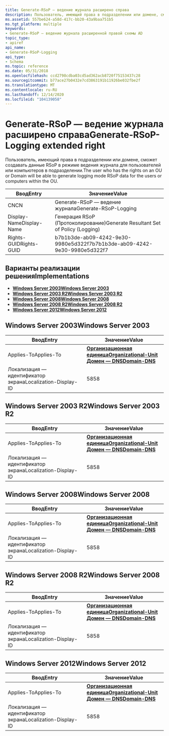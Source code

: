 ```yaml
---
title: Generate-RSoP — ведение журнала расширено справа
description: Пользователь, имеющий права в подразделении или домене, сможет создавать данные RSoP в режиме ведения журнала для пользователей или компьютеров в подразделении.
ms.assetid: 557be624-a58d-417c-bb20-43a9baa751b5
ms.tgt_platform: multiple
keywords:
- Generate-RSoP — ведение журнала расширенной правой схемы AD
topic_type:
- apiref
api_name:
- Generate-RSoP-Logging
api_type:
- Schema
ms.topic: reference
ms.date: 05/31/2018
ms.openlocfilehash: ccd2798cdba03cd5ad362acb8720f75153437c28
ms.sourcegitcommit: b77ace27b0432e7cd3863191b11926be032fbe2f
ms.translationtype: MT
ms.contentlocale: ru-RU
ms.lasthandoff: 12/14/2020
ms.locfileid: "104139058"
---
```

# <a name="generate-rsop-logging-extended-right"></a><span data-ttu-id="3d7e7-104">Generate-RSoP — ведение журнала расширено справа</span><span class="sxs-lookup"><span data-stu-id="3d7e7-104">Generate-RSoP-Logging extended right</span></span>

<span data-ttu-id="3d7e7-105">Пользователь, имеющий права в подразделении или домене, сможет создавать данные RSoP в режиме ведения журнала для пользователей или компьютеров в подразделении.</span><span class="sxs-lookup"><span data-stu-id="3d7e7-105">The user who has the rights on an OU or Domain will be able to generate logging mode RSoP data for the users or computers within the OU.</span></span>



| <span data-ttu-id="3d7e7-106">Ввод</span><span class="sxs-lookup"><span data-stu-id="3d7e7-106">Entry</span></span> | <span data-ttu-id="3d7e7-107">Значение</span><span class="sxs-lookup"><span data-stu-id="3d7e7-107">Value</span></span> |
|--------------|--------------------------------------------|
| <span data-ttu-id="3d7e7-108">CN</span><span class="sxs-lookup"><span data-stu-id="3d7e7-108">CN</span></span>           | <span data-ttu-id="3d7e7-109">Generate-RSoP — ведение журнала</span><span class="sxs-lookup"><span data-stu-id="3d7e7-109">Generate-RSoP-Logging</span></span>                      |
| <span data-ttu-id="3d7e7-110">Display-Name</span><span class="sxs-lookup"><span data-stu-id="3d7e7-110">Display-Name</span></span> | <span data-ttu-id="3d7e7-111">Генерация RSoP (Протоколирование)</span><span class="sxs-lookup"><span data-stu-id="3d7e7-111">Generate Resultant Set of Policy (Logging)</span></span> |
| <span data-ttu-id="3d7e7-112">Rights-GUID</span><span class="sxs-lookup"><span data-stu-id="3d7e7-112">Rights-GUID</span></span>  | <span data-ttu-id="3d7e7-113">b7b1b3de-ab09-4242-9e30-9980e5d322f7</span><span class="sxs-lookup"><span data-stu-id="3d7e7-113">b7b1b3de-ab09-4242-9e30-9980e5d322f7</span></span>       |



## <a name="implementations"></a><span data-ttu-id="3d7e7-114">Варианты реализации решения</span><span class="sxs-lookup"><span data-stu-id="3d7e7-114">Implementations</span></span>

-   [<span data-ttu-id="3d7e7-115">**Windows Server 2003**</span><span class="sxs-lookup"><span data-stu-id="3d7e7-115">**Windows Server 2003**</span></span>](#windows-server-2003)
-   [<span data-ttu-id="3d7e7-116">**Windows Server 2003 R2**</span><span class="sxs-lookup"><span data-stu-id="3d7e7-116">**Windows Server 2003 R2**</span></span>](#windows-server-2003-r2)
-   [<span data-ttu-id="3d7e7-117">**Windows Server 2008**</span><span class="sxs-lookup"><span data-stu-id="3d7e7-117">**Windows Server 2008**</span></span>](#windows-server-2008)
-   [<span data-ttu-id="3d7e7-118">**Windows Server 2008 R2**</span><span class="sxs-lookup"><span data-stu-id="3d7e7-118">**Windows Server 2008 R2**</span></span>](#windows-server-2008-r2)
-   [<span data-ttu-id="3d7e7-119">**Windows Server 2012**</span><span class="sxs-lookup"><span data-stu-id="3d7e7-119">**Windows Server 2012**</span></span>](#windows-server-2012)

## <a name="windows-server-2003"></a><span data-ttu-id="3d7e7-120">Windows Server 2003</span><span class="sxs-lookup"><span data-stu-id="3d7e7-120">Windows Server 2003</span></span>



| <span data-ttu-id="3d7e7-121">Ввод</span><span class="sxs-lookup"><span data-stu-id="3d7e7-121">Entry</span></span> | <span data-ttu-id="3d7e7-122">Значение</span><span class="sxs-lookup"><span data-stu-id="3d7e7-122">Value</span></span> |
|-------------------------|-------------------------------------------------------------------------------------------------------------|
| <span data-ttu-id="3d7e7-123">Applies-To</span><span class="sxs-lookup"><span data-stu-id="3d7e7-123">Applies-To</span></span>              | [<span data-ttu-id="3d7e7-124">**Организационная единица**</span><span class="sxs-lookup"><span data-stu-id="3d7e7-124">**Organizational-Unit**</span></span>](c-organizationalunit.md)<br/> [<span data-ttu-id="3d7e7-125">**Домен — DNS**</span><span class="sxs-lookup"><span data-stu-id="3d7e7-125">**Domain-DNS**</span></span>](c-domaindns.md)<br/> |
| <span data-ttu-id="3d7e7-126">Локализация — идентификатор экрана</span><span class="sxs-lookup"><span data-stu-id="3d7e7-126">Localization-Display-ID</span></span> | <span data-ttu-id="3d7e7-127">58</span><span class="sxs-lookup"><span data-stu-id="3d7e7-127">58</span></span>                                                                                                          |



## <a name="windows-server-2003-r2"></a><span data-ttu-id="3d7e7-128">Windows Server 2003 R2</span><span class="sxs-lookup"><span data-stu-id="3d7e7-128">Windows Server 2003 R2</span></span>



| <span data-ttu-id="3d7e7-129">Ввод</span><span class="sxs-lookup"><span data-stu-id="3d7e7-129">Entry</span></span> | <span data-ttu-id="3d7e7-130">Значение</span><span class="sxs-lookup"><span data-stu-id="3d7e7-130">Value</span></span> |
|-------------------------|-------------------------------------------------------------------------------------------------------------|
| <span data-ttu-id="3d7e7-131">Applies-To</span><span class="sxs-lookup"><span data-stu-id="3d7e7-131">Applies-To</span></span>              | [<span data-ttu-id="3d7e7-132">**Организационная единица**</span><span class="sxs-lookup"><span data-stu-id="3d7e7-132">**Organizational-Unit**</span></span>](c-organizationalunit.md)<br/> [<span data-ttu-id="3d7e7-133">**Домен — DNS**</span><span class="sxs-lookup"><span data-stu-id="3d7e7-133">**Domain-DNS**</span></span>](c-domaindns.md)<br/> |
| <span data-ttu-id="3d7e7-134">Локализация — идентификатор экрана</span><span class="sxs-lookup"><span data-stu-id="3d7e7-134">Localization-Display-ID</span></span> | <span data-ttu-id="3d7e7-135">58</span><span class="sxs-lookup"><span data-stu-id="3d7e7-135">58</span></span>                                                                                                          |



## <a name="windows-server-2008"></a><span data-ttu-id="3d7e7-136">Windows Server 2008</span><span class="sxs-lookup"><span data-stu-id="3d7e7-136">Windows Server 2008</span></span>



| <span data-ttu-id="3d7e7-137">Ввод</span><span class="sxs-lookup"><span data-stu-id="3d7e7-137">Entry</span></span> | <span data-ttu-id="3d7e7-138">Значение</span><span class="sxs-lookup"><span data-stu-id="3d7e7-138">Value</span></span> |
|-------------------------|-------------------------------------------------------------------------------------------------------------|
| <span data-ttu-id="3d7e7-139">Applies-To</span><span class="sxs-lookup"><span data-stu-id="3d7e7-139">Applies-To</span></span>              | [<span data-ttu-id="3d7e7-140">**Организационная единица**</span><span class="sxs-lookup"><span data-stu-id="3d7e7-140">**Organizational-Unit**</span></span>](c-organizationalunit.md)<br/> [<span data-ttu-id="3d7e7-141">**Домен — DNS**</span><span class="sxs-lookup"><span data-stu-id="3d7e7-141">**Domain-DNS**</span></span>](c-domaindns.md)<br/> |
| <span data-ttu-id="3d7e7-142">Локализация — идентификатор экрана</span><span class="sxs-lookup"><span data-stu-id="3d7e7-142">Localization-Display-ID</span></span> | <span data-ttu-id="3d7e7-143">58</span><span class="sxs-lookup"><span data-stu-id="3d7e7-143">58</span></span>                                                                                                          |



## <a name="windows-server-2008-r2"></a><span data-ttu-id="3d7e7-144">Windows Server 2008 R2</span><span class="sxs-lookup"><span data-stu-id="3d7e7-144">Windows Server 2008 R2</span></span>



| <span data-ttu-id="3d7e7-145">Ввод</span><span class="sxs-lookup"><span data-stu-id="3d7e7-145">Entry</span></span> | <span data-ttu-id="3d7e7-146">Значение</span><span class="sxs-lookup"><span data-stu-id="3d7e7-146">Value</span></span> |
|-------------------------|-------------------------------------------------------------------------------------------------------------|
| <span data-ttu-id="3d7e7-147">Applies-To</span><span class="sxs-lookup"><span data-stu-id="3d7e7-147">Applies-To</span></span>              | [<span data-ttu-id="3d7e7-148">**Организационная единица**</span><span class="sxs-lookup"><span data-stu-id="3d7e7-148">**Organizational-Unit**</span></span>](c-organizationalunit.md)<br/> [<span data-ttu-id="3d7e7-149">**Домен — DNS**</span><span class="sxs-lookup"><span data-stu-id="3d7e7-149">**Domain-DNS**</span></span>](c-domaindns.md)<br/> |
| <span data-ttu-id="3d7e7-150">Локализация — идентификатор экрана</span><span class="sxs-lookup"><span data-stu-id="3d7e7-150">Localization-Display-ID</span></span> | <span data-ttu-id="3d7e7-151">58</span><span class="sxs-lookup"><span data-stu-id="3d7e7-151">58</span></span>                                                                                                          |



## <a name="windows-server-2012"></a><span data-ttu-id="3d7e7-152">Windows Server 2012</span><span class="sxs-lookup"><span data-stu-id="3d7e7-152">Windows Server 2012</span></span>



| <span data-ttu-id="3d7e7-153">Ввод</span><span class="sxs-lookup"><span data-stu-id="3d7e7-153">Entry</span></span> | <span data-ttu-id="3d7e7-154">Значение</span><span class="sxs-lookup"><span data-stu-id="3d7e7-154">Value</span></span> |
|-------------------------|-------------------------------------------------------------------------------------------------------------|
| <span data-ttu-id="3d7e7-155">Applies-To</span><span class="sxs-lookup"><span data-stu-id="3d7e7-155">Applies-To</span></span>              | [<span data-ttu-id="3d7e7-156">**Организационная единица**</span><span class="sxs-lookup"><span data-stu-id="3d7e7-156">**Organizational-Unit**</span></span>](c-organizationalunit.md)<br/> [<span data-ttu-id="3d7e7-157">**Домен — DNS**</span><span class="sxs-lookup"><span data-stu-id="3d7e7-157">**Domain-DNS**</span></span>](c-domaindns.md)<br/> |
| <span data-ttu-id="3d7e7-158">Локализация — идентификатор экрана</span><span class="sxs-lookup"><span data-stu-id="3d7e7-158">Localization-Display-ID</span></span> | <span data-ttu-id="3d7e7-159">58</span><span class="sxs-lookup"><span data-stu-id="3d7e7-159">58</span></span>                                                                                                          |



 

 





